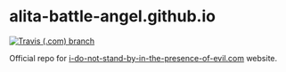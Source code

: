 # alita-battle-angel.github.io

[![Travis (.com) branch](https://img.shields.io/travis/com/alita-battle-angel/alita-battle-angel.github.io/develop.svg?style=flat-square)](https://travis-ci.com/alita-battle-angel/alita-battle-angel.github.io)

Official repo for [i-do-not-stand-by-in-the-presence-of-evil.com](https://i-do-not-stand-by-in-the-presence-of-evil.com) website.
